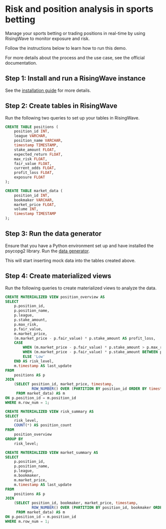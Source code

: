 # Risk and position analysis in sports betting

Manage your sports betting or trading positions in real-time by using RisingWave to monitor exposure and risk.

Follow the instructions below to learn how to run this demo. 

For more details about the process and the use case, see the official documentation.

## Step 1: Install and run a RisingWave instance

See the [installation guide](/00-get-started/00-install-kafka-pg-rw.md#install-risingwave) for more details.

## Step 2: Create tables in RisingWave

Run the following two queries to set up your tables in RisingWave.

```sql
CREATE TABLE positions (
    position_id INT,
    league VARCHAR,
    position_name VARCHAR,
    timestamp TIMESTAMP,
    stake_amount FLOAT,
    expected_return FLOAT,
    max_risk FLOAT,
    fair_value FLOAT,
    current_odds FLOAT,
    profit_loss FLOAT,
    exposure FLOAT
);
```

```sql
CREATE TABLE market_data (
    position_id INT,
    bookmaker VARCHAR,
    market_price FLOAT,
    volume INT,
    timestamp TIMESTAMP
);
```

## Step 3: Run the data generator

Ensure that you have a Python environment set up and have installed the psycopg2 library. Run the [data generator](02-simple-demos/sports_betting/position_risk_management/data_generator.py).

This will start inserting mock data into the tables created above.

## Step 4: Create materialized views

Run the following queries to create materialized views to analyze the data.

```sql
CREATE MATERIALIZED VIEW position_overview AS
SELECT
    p.position_id,
    p.position_name,
    p.league,
    p.stake_amount,
    p.max_risk,
    p.fair_value,
    m.market_price,
    (m.market_price - p.fair_value) * p.stake_amount AS profit_loss,
    CASE
        WHEN (m.market_price - p.fair_value) * p.stake_amount > p.max_risk THEN 'High'
        WHEN (m.market_price - p.fair_value) * p.stake_amount BETWEEN p.max_risk * 0.5 AND p.max_risk THEN 'Medium'
        ELSE 'Low'
    END AS risk_level,
    m.timestamp AS last_update
FROM
    positions AS p
JOIN
    (SELECT position_id, market_price, timestamp,
            ROW_NUMBER() OVER (PARTITION BY position_id ORDER BY timestamp DESC) AS row_num
     FROM market_data) AS m
ON p.position_id = m.position_id
WHERE m.row_num = 1;
```

```sql
CREATE MATERIALIZED VIEW risk_summary AS
SELECT
    risk_level,
    COUNT(*) AS position_count
FROM
    position_overview
GROUP BY
    risk_level;
```

```sql
CREATE MATERIALIZED VIEW market_summary AS
SELECT
    p.position_id,
    p.position_name,
    p.league,
    m.bookmaker,
    m.market_price,
    m.timestamp AS last_update
FROM
    positions AS p
JOIN
    (SELECT position_id, bookmaker, market_price, timestamp,
            ROW_NUMBER() OVER (PARTITION BY position_id, bookmaker ORDER BY timestamp DESC) AS row_num
     FROM market_data) AS m
ON p.position_id = m.position_id
WHERE m.row_num = 1;
```